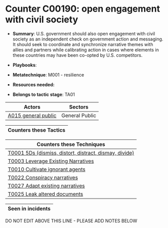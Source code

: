 # Counter C00190: open engagement with civil society

* **Summary**: U.S. government should also open engagement with civil society as an independent check on government action and messaging. It should seek to coordinate and synchronize narrative themes with allies and partners while calibrating action in cases where elements in these countries may have been co-opted by U.S. competitors.

* **Playbooks**: 

* **Metatechnique**: M001 - resilience

* **Resources needed:** 

* **Belongs to tactic stage**: TA01


| Actors | Sectors |
| ------ | ------- |
| [A015 general public](../actors/A015.md) | General Public |



| Counters these Tactics |
| ---------------------- |



| Counters these Techniques |
| ------------------------- |
| [T0001 5Ds (dismiss, distort, distract, dismay, divide)](../techniques/T0001.md) |
| [T0003 Leverage Existing Narratives](../techniques/T0003.md) |
| [T0010 Cultivate ignorant agents](../techniques/T0010.md) |
| [T0022 Conspiracy narratives](../techniques/T0022.md) |
| [T0027 Adapt existing narratives](../techniques/T0027.md) |
| [T0025 Leak altered documents](../techniques/T0025.md) |



| Seen in incidents |
| ----------------- |


DO NOT EDIT ABOVE THIS LINE - PLEASE ADD NOTES BELOW